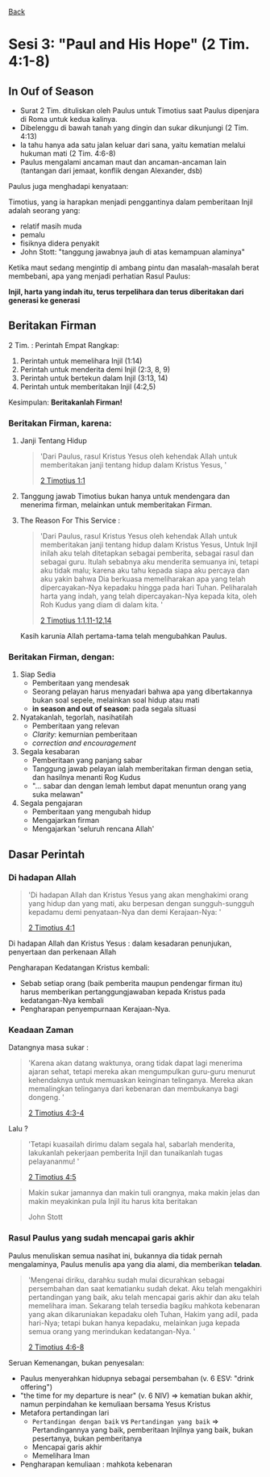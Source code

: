 [Back]("/../README.md")

# Sesi 3: "Paul and His Hope" (2 Tim. 4:1-8)

## In Ouf of Season

- Surat 2 Tim. dituliskan oleh Paulus untuk Timotius saat Paulus dipenjara di Roma untuk kedua kalinya.
- Dibelenggu di bawah tanah yang dingin dan sukar dikunjungi (2 Tim. 4:13)
- Ia tahu hanya ada satu jalan keluar dari sana, yaitu kematian melalui hukuman mati (2 Tim. 4:6-8)
- Paulus mengalami ancaman maut dan ancaman-ancaman lain (tantangan dari jemaat, konflik dengan Alexander, dsb)

Paulus juga menghadapi kenyataan:

Timotius, yang ia harapkan menjadi penggantinya dalam pemberitaan Injil adalah seorang yang:
  - relatif masih muda
  - pemalu
  - fisiknya didera penyakit
  - John Stott: "tanggung jawabnya jauh di atas kemampuan alaminya"

Ketika maut sedang mengintip di ambang pintu dan masalah-masalah berat membebani, apa yang menjadi perhatian Rasul Paulus:

**Injil, harta yang indah itu, terus terpelihara dan terus diberitakan dari generasi ke generasi**

## Beritakan Firman

2 Tim. : Perintah Empat Rangkap:

1. Perintah untuk memelihara Injil (1:14)
2. Perintah untuk menderita demi Injil (2:3, 8, 9)
3. Perintah untuk bertekun dalam Injil (3:13, 14)
4. Perintah untuk memberitakan Injil (4:2,5)

Kesimpulan: **Beritakanlah Firman!**

### Beritakan Firman, karena:

1. Janji Tentang Hidup
   
   > 'Dari Paulus, rasul Kristus Yesus oleh kehendak Allah untuk memberitakan janji tentang hidup dalam Kristus Yesus, '
   >
   > [2 Timotius 1:1](https://my.bible.com/bible/306/2TI.1.1)

2. Tanggung jawab Timotius bukan hanya untuk mendengara dan menerima firman, melainkan untuk memberitakan Firman.
3. The Reason For This Service :
   
   > 'Dari Paulus, rasul Kristus Yesus oleh kehendak Allah untuk memberitakan janji tentang hidup dalam Kristus Yesus, Untuk Injil inilah aku telah ditetapkan sebagai pemberita, sebagai rasul dan sebagai guru. Itulah sebabnya aku menderita semuanya ini, tetapi aku tidak malu; karena aku tahu kepada siapa aku percaya dan aku yakin bahwa Dia berkuasa memeliharakan apa yang telah dipercayakan-Nya kepadaku hingga pada hari Tuhan. Peliharalah harta yang indah, yang telah dipercayakan-Nya kepada kita, oleh Roh Kudus yang diam di dalam kita. '
   >
   > [2 Timotius 1:1,11-12,14](https://my.bible.com/bible/306/2TI.1.1,11-12,14)

   Kasih karunia Allah pertama-tama telah mengubahkan Paulus.

### Beritakan Firman, dengan:

1. Siap Sedia
   - Pemberitaan yang mendesak
   - Seorang pelayan harus menyadari bahwa apa yang dibertakannya bukan soal sepele, melainkan soal hidup atau mati
   - **in season and out of season**: pada segala situasi
2. Nyatakanlah, tegorlah, nasihatilah
   - Pemberitaan yang relevan
   - *Clarity*: kemurnian pemberitaan
   - *correction and encouragement*
3. Segala kesabaran
   - Pemberitaan yang panjang sabar
   - Tanggung jawab pelayan ialah memberitakan firman dengan setia, dan hasilnya menanti Rog Kudus
   - "... sabar dan dengan lemah lembut dapat menuntun orang yang suka melawan"
4. Segala pengajaran
   - Pemberitaan yang mengubah hidup
   - Mengajarkan firman
   - Mengajarkan 'seluruh rencana Allah'

## Dasar Perintah

### Di hadapan Allah

> 'Di hadapan Allah dan Kristus Yesus yang akan menghakimi orang yang hidup dan yang mati, aku berpesan dengan sungguh-sungguh kepadamu demi penyataan-Nya dan demi Kerajaan-Nya: '
>
> [2 Timotius 4:1](https://my.bible.com/bible/306/2TI.4.1)

Di hadapan Allah dan Kristus Yesus : dalam kesadaran penunjukan, penyertaan dan perkenaan Allah

Pengharapan Kedatangan Kristus kembali:
- Sebab setiap orang (baik pemberita maupun pendengar firman itu) harus memberikan pertanggungjawaban kepada Kristus pada kedatangan-Nya kembali
- Pengharapan penyempurnaan Kerajaan-Nya.

### Keadaan Zaman

Datangnya masa sukar :

> 'Karena akan datang waktunya, orang tidak dapat lagi menerima ajaran sehat, tetapi mereka akan mengumpulkan guru-guru menurut kehendaknya untuk memuaskan keinginan telinganya. Mereka akan memalingkan telinganya dari kebenaran dan membukanya bagi dongeng. '
>
> [2 Timotius 4:3-4](https://my.bible.com/bible/306/2TI.4.3-4)

Lalu ?

> 'Tetapi kuasailah dirimu dalam segala hal, sabarlah menderita, lakukanlah pekerjaan pemberita Injil dan tunaikanlah tugas pelayananmu! '
>
> [2 Timotius 4:5](https://my.bible.com/bible/306/2TI.4.5)

> Makin sukar jamannya dan makin tuli orangnya, maka makin jelas dan makin meyakinkan pula Injil itu harus kita beritakan
> 
> John Stott

### Rasul Paulus yang sudah mencapai garis akhir

Paulus menuliskan semua nasihat ini, bukannya dia tidak pernah mengalaminya, Paulus menulis apa yang dia alami, dia memberikan **teladan**.

> 'Mengenai diriku, darahku sudah mulai dicurahkan sebagai persembahan dan saat kematianku sudah dekat. Aku telah mengakhiri pertandingan yang baik, aku telah mencapai garis akhir dan aku telah memelihara iman. Sekarang telah tersedia bagiku mahkota kebenaran yang akan dikaruniakan kepadaku oleh Tuhan, Hakim yang adil, pada hari-Nya; tetapi bukan hanya kepadaku, melainkan juga kepada semua orang yang merindukan kedatangan-Nya. '
>
> [2 Timotius 4:6-8](https://my.bible.com/bible/306/2TI.4.6-8)

Seruan Kemenangan, bukan penyesalan:
- Paulus menyerahkan hidupnya sebagai persembahan (v. 6 ESV: "drink offering")
- "the time for my departure is near" (v. 6 NIV) => kematian bukan akhir, namun perpindahan ke kemuliaan bersama Yesus Kristus
- Metafora pertandingan lari
  - `Pertandingan dengan baik` vs `Pertandingan yang baik` => Pertandingannya yang baik, pemberitaan Injilnya yang baik, bukan pesertanya, bukan pemberitanya
  - Mencapai garis akhir
  - Memelihara Iman
- Pengharapan kemuliaan : mahkota kebenaran